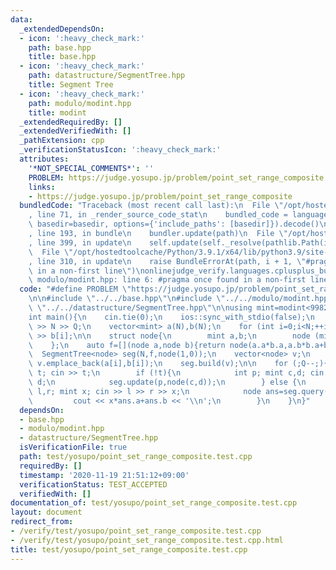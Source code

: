 ```yaml
---
data:
  _extendedDependsOn:
  - icon: ':heavy_check_mark:'
    path: base.hpp
    title: base.hpp
  - icon: ':heavy_check_mark:'
    path: datastructure/SegmentTree.hpp
    title: Segment Tree
  - icon: ':heavy_check_mark:'
    path: modulo/modint.hpp
    title: modint
  _extendedRequiredBy: []
  _extendedVerifiedWith: []
  _pathExtension: cpp
  _verificationStatusIcon: ':heavy_check_mark:'
  attributes:
    '*NOT_SPECIAL_COMMENTS*': ''
    PROBLEM: https://judge.yosupo.jp/problem/point_set_range_composite
    links:
    - https://judge.yosupo.jp/problem/point_set_range_composite
  bundledCode: "Traceback (most recent call last):\n  File \"/opt/hostedtoolcache/Python/3.9.1/x64/lib/python3.9/site-packages/onlinejudge_verify/documentation/build.py\"\
    , line 71, in _render_source_code_stat\n    bundled_code = language.bundle(stat.path,\
    \ basedir=basedir, options={'include_paths': [basedir]}).decode()\n  File \"/opt/hostedtoolcache/Python/3.9.1/x64/lib/python3.9/site-packages/onlinejudge_verify/languages/cplusplus.py\"\
    , line 193, in bundle\n    bundler.update(path)\n  File \"/opt/hostedtoolcache/Python/3.9.1/x64/lib/python3.9/site-packages/onlinejudge_verify/languages/cplusplus_bundle.py\"\
    , line 399, in update\n    self.update(self._resolve(pathlib.Path(included), included_from=path))\n\
    \  File \"/opt/hostedtoolcache/Python/3.9.1/x64/lib/python3.9/site-packages/onlinejudge_verify/languages/cplusplus_bundle.py\"\
    , line 310, in update\n    raise BundleErrorAt(path, i + 1, \"#pragma once found\
    \ in a non-first line\")\nonlinejudge_verify.languages.cplusplus_bundle.BundleErrorAt:\
    \ modulo/modint.hpp: line 6: #pragma once found in a non-first line\n"
  code: "#define PROBLEM \"https://judge.yosupo.jp/problem/point_set_range_composite\"\
    \n\n#include \"../../base.hpp\"\n#include \"../../modulo/modint.hpp\"\n#include\
    \ \"../../datastructure/SegmentTree.hpp\"\n\nusing mint=modint<998244353>;\n\n\
    int main(){\n    cin.tie(0);\n    ios::sync_with_stdio(false);\n    int N,Q; cin\
    \ >> N >> Q;\n    vector<mint> a(N),b(N);\n    for (int i=0;i<N;++i) cin >> a[i]\
    \ >> b[i];\n\n    struct node{\n        mint a,b;\n        node (mint a,mint b):a(a),b(b){}\n\
    \    };\n    auto f=[](node a,node b){return node(a.a*b.a,a.b*b.a+b.b);};\n  \
    \  SegmentTree<node> seg(N,f,node(1,0));\n    vector<node> v;\n    for (int i=0;i<N;++i)\
    \ v.emplace_back(a[i],b[i]);\n    seg.build(v);\n\n    for (;Q--;){\n        int\
    \ t; cin >> t;\n        if (!t){\n            int p; mint c,d; cin >> p >> c >>\
    \ d;\n            seg.update(p,node(c,d));\n        } else {\n            int\
    \ l,r; mint x; cin >> l >> r >> x;\n            node ans=seg.query(l,r);\n   \
    \         cout << x*ans.a+ans.b << '\\n';\n        }\n    }\n}"
  dependsOn:
  - base.hpp
  - modulo/modint.hpp
  - datastructure/SegmentTree.hpp
  isVerificationFile: true
  path: test/yosupo/point_set_range_composite.test.cpp
  requiredBy: []
  timestamp: '2020-11-19 21:51:12+09:00'
  verificationStatus: TEST_ACCEPTED
  verifiedWith: []
documentation_of: test/yosupo/point_set_range_composite.test.cpp
layout: document
redirect_from:
- /verify/test/yosupo/point_set_range_composite.test.cpp
- /verify/test/yosupo/point_set_range_composite.test.cpp.html
title: test/yosupo/point_set_range_composite.test.cpp
---
```

